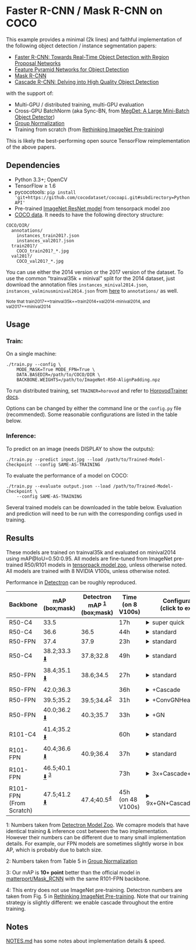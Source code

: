 # Faster R-CNN / Mask R-CNN on COCO
This example provides a minimal (2k lines) and faithful implementation of the
following object detection / instance segmentation papers:

+ [Faster R-CNN: Towards Real-Time Object Detection with Region Proposal Networks](https://arxiv.org/abs/1506.01497)
+ [Feature Pyramid Networks for Object Detection](https://arxiv.org/abs/1612.03144)
+ [Mask R-CNN](https://arxiv.org/abs/1703.06870)
+ [Cascade R-CNN: Delving into High Quality Object Detection](https://arxiv.org/abs/1712.00726)

with the support of:
+ Multi-GPU / distributed training, multi-GPU evaluation
+ Cross-GPU BatchNorm (aka Sync-BN, from [MegDet: A Large Mini-Batch Object Detector](https://arxiv.org/abs/1711.07240))
+ [Group Normalization](https://arxiv.org/abs/1803.08494)
+ Training from scratch (from [Rethinking ImageNet Pre-training](https://arxiv.org/abs/1811.08883))

This is likely the best-performing open source TensorFlow reimplementation of the above papers.

## Dependencies
+ Python 3.3+; OpenCV
+ TensorFlow ≥ 1.6
+ pycocotools: `pip install 'git+https://github.com/cocodataset/cocoapi.git#subdirectory=PythonAPI'`
+ Pre-trained [ImageNet ResNet model](http://models.tensorpack.com/FasterRCNN/)
  from tensorpack model zoo
+ [COCO data](http://cocodataset.org/#download). It needs to have the following directory structure:
```
COCO/DIR/
  annotations/
    instances_train201?.json
    instances_val201?.json
  train201?/
    COCO_train201?_*.jpg
  val201?/
    COCO_val201?_*.jpg
```

You can use either the 2014 version or the 2017 version of the dataset.
To use the common "trainval35k + minival" split for the 2014 dataset, just
download the annotation files `instances_minival2014.json`,
`instances_valminusminival2014.json` from
[here](https://github.com/rbgirshick/py-faster-rcnn/blob/master/data/README.md)
to `annotations/` as well.

<sup>Note that train2017==trainval35k==train2014+val2014-minival2014, and val2017==minival2014</sup>


## Usage
### Train:

On a single machine:
```
./train.py --config \
    MODE_MASK=True MODE_FPN=True \
    DATA.BASEDIR=/path/to/COCO/DIR \
    BACKBONE.WEIGHTS=/path/to/ImageNet-R50-AlignPadding.npz
```

To run distributed training, set `TRAINER=horovod` and refer to [HorovodTrainer docs](http://tensorpack.readthedocs.io/modules/train.html#tensorpack.train.HorovodTrainer).

Options can be changed by either the command line or the `config.py` file (recommended).
Some reasonable configurations are listed in the table below.

### Inference:

To predict on an image (needs DISPLAY to show the outputs):
```
./train.py --predict input.jpg --load /path/to/Trained-Model-Checkpoint --config SAME-AS-TRAINING
```

To evaluate the performance of a model on COCO:
```
./train.py --evaluate output.json --load /path/to/Trained-Model-Checkpoint \
    --config SAME-AS-TRAINING
```

Several trained models can be downloaded in the table below. Evaluation and
prediction will need to be run with the corresponding configs used in training.

## Results

These models are trained on trainval35k and evaluated on minival2014 using mAP@IoU=0.50:0.95.
All models are fine-tuned from ImageNet pre-trained R50/R101 models in
[tensorpack model zoo](http://models.tensorpack.com/FasterRCNN/), unless otherwise noted.
All models are trained with 8 NVIDIA V100s, unless otherwise noted.

Performance in [Detectron](https://github.com/facebookresearch/Detectron/) can be roughly reproduced.

 | Backbone                    | mAP<br/>(box;mask)                                             | Detectron mAP <sup>[1](#ft1)</sup><br/> (box;mask) | Time (on 8 V100s) | Configurations <br/> (click to expand)                                                                                                                                                                                                                                                                                                                                                                        |
 | -                           | -                                                              | -                                                  | -                 | -                                                                                                                                                                                                                                                                                                                                                                                                             |
 | R50-C4                      | 33.5                                                           |                                                    | 17h               | <details><summary>super quick</summary>`MODE_MASK=False FRCNN.BATCH_PER_IM=64`<br/>`PREPROC.TRAIN_SHORT_EDGE_SIZE=600 PREPROC.MAX_SIZE=1024`<br/>`TRAIN.LR_SCHEDULE=[150000,230000,280000]` </details>                                                                                                                                                                                                        |
 | R50-C4                      | 36.6                                                           | 36.5                                               | 44h               | <details><summary>standard</summary>`MODE_MASK=False` </details>                                                                                                                                                                                                                                                                                                                                              |
 | R50-FPN                     | 37.4                                                           | 37.9                                               | 23h               | <details><summary>standard</summary>`MODE_MASK=False MODE_FPN=True` </details>                                                                                                                                                                                                                                                                                                                                |
 | R50-C4                      | 38.2;33.3 [:arrow_down:][R50C42x]                              | 37.8;32.8                                          | 49h               | <details><summary>standard</summary>this is the default </details>                                                                                                                                                                                                                                                                                                                                            |
 | R50-FPN                     | 38.4;35.1 [:arrow_down:][R50FPN2x]                             | 38.6;34.5                                          | 27h               | <details><summary>standard</summary>`MODE_FPN=True` </details>                                                                                                                                                                                                                                                                                                                                                |
 | R50-FPN                     | 42.0;36.3                                                      |                                                    | 36h               | <details><summary>+Cascade</summary>`MODE_FPN=True FPN.CASCADE=True` </details>                                                                                                                                                                                                                                                                                                                               |
 | R50-FPN                     | 39.5;35.2                                                      | 39.5;34.4<sup>[2](#ft2)</sup>                      | 31h               | <details><summary>+ConvGNHead</summary>`MODE_FPN=True`<br/>`FPN.FRCNN_HEAD_FUNC=fastrcnn_4conv1fc_gn_head` </details>                                                                                                                                                                                                                                                                                         |
 | R50-FPN                     | 40.0;36.2 [:arrow_down:][R50FPN2xGN]                           | 40.3;35.7                                          | 33h               | <details><summary>+GN</summary>`MODE_FPN=True`<br/>`FPN.NORM=GN BACKBONE.NORM=GN`<br/>`FPN.FRCNN_HEAD_FUNC=fastrcnn_4conv1fc_gn_head`<br/>`FPN.MRCNN_HEAD_FUNC=maskrcnn_up4conv_gn_head`                                                                                                                                                                                                                      |
 | R101-C4                     | 41.4;35.2 [:arrow_down:][R101C42x]                             |                                                    | 60h               | <details><summary>standard</summary>`BACKBONE.RESNET_NUM_BLOCKS=[3,4,23,3]` </details>                                                                                                                                                                                                                                                                                                                        |
 | R101-FPN                    | 40.4;36.6 [:arrow_down:][R101FPN2x]                            | 40.9;36.4                                          | 37h               | <details><summary>standard</summary>`MODE_FPN=True`<br/>`BACKBONE.RESNET_NUM_BLOCKS=[3,4,23,3]` </details>                                                                                                                                                                                                                                                                                                    |
 | R101-FPN                    | 46.5;40.1 [:arrow_down:][R101FPN3xCasAug] <sup>[3](#ft3)</sup> |                                                    | 73h               | <details><summary>3x+Cascade+TrainAug</summary>`MODE_FPN=True FPN.CASCADE=True`<br/>`BACKBONE.RESNET_NUM_BLOCKS=[3,4,23,3]`<br/>`TEST.RESULT_SCORE_THRESH=1e-4`<br/>`PREPROC.TRAIN_SHORT_EDGE_SIZE=[640,800]`<br/>`TRAIN.LR_SCHEDULE=[420000,500000,540000]` </details>                                                                                                                                       |
 | R101-FPN<br/>(From Scratch) | 47.5;41.2 [:arrow_down:][R101FPN9xGNCasAugScratch]             | 47.4;40.5<sup>[4](#ft4)</sup>                      | 45h (on 48 V100s) | <details><summary>9x+GN+Cascade+TrainAug</summary>`MODE_FPN=True FPN.CASCADE=True`<br/>`BACKBONE.RESNET_NUM_BLOCKS=[3,4,23,3]`<br/>`FPN.NORM=GN BACKBONE.NORM=GN`<br/>`FPN.FRCNN_HEAD_FUNC=fastrcnn_4conv1fc_gn_head`<br/>`FPN.MRCNN_HEAD_FUNC=maskrcnn_up4conv_gn_head`<br/>`PREPROC.TRAIN_SHORT_EDGE_SIZE=[640,800]`<br/>`TRAIN.LR_SCHEDULE=[1500000,1580000,1620000]`<br/>`BACKBONE.FREEZE_AT=0`</details> |
 
 [R50C42x]: http://models.tensorpack.com/FasterRCNN/COCO-R50C4-MaskRCNN-Standard.npz
 [R50FPN2x]: http://models.tensorpack.com/FasterRCNN/COCO-R50FPN-MaskRCNN-Standard.npz
 [R50FPN2xGN]: http://models.tensorpack.com/FasterRCNN/COCO-R50FPN-MaskRCNN-StandardGN.npz
 [R101C42x]: http://models.tensorpack.com/FasterRCNN/COCO-R101C4-MaskRCNN-Standard.npz
 [R101FPN2x]: http://models.tensorpack.com/FasterRCNN/COCO-R101FPN-MaskRCNN-Standard.npz
 [R101FPN3xCasAug]: http://models.tensorpack.com/FasterRCNN/COCO-R101FPN-MaskRCNN-BetterParams.npz
 [R101FPN9xGNCasAugScratch]: http://models.tensorpack.com/FasterRCNN/COCO-R101FPN-MaskRCNN-ScratchGN.npz

 <a id="ft1">1</a>: Numbers taken from [Detectron Model Zoo](https://github.com/facebookresearch/Detectron/blob/master/MODEL_ZOO.md).
 We comapre models that have identical training & inference cost between the two implementation. However their numbers can be different due to many small implementation details.
For example, our FPN models are sometimes slightly worse in box AP, which is probably due to batch size.

 <a id="ft2">2</a>: Numbers taken from Table 5 in [Group Normalization](https://arxiv.org/abs/1803.08494)

 <a id="ft3">3</a>: Our mAP is __10+ point__ better than the official model in [matterport/Mask_RCNN](https://github.com/matterport/Mask_RCNN/releases/tag/v2.0) with the same R101-FPN backbone.

 <a id="ft4">4</a>: This entry does not use ImageNet pre-training. Detectron numbers are taken from Fig. 5 in [Rethinking ImageNet Pre-training](https://arxiv.org/abs/1811.08883).
 Note that our training strategy is slightly different: we enable cascade throughout the entire training.

## Notes

[NOTES.md](NOTES.md) has some notes about implementation details & speed.
